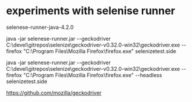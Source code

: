 # experiments with selenise runner

selenese-runner-java-4.2.0

java -jar selenese-runner.jar --geckodriver C:\devel\gitrepos\selenize\geckodriver-v0.32.0-win32\geckodriver.exe  --firefox "C:\Program Files\Mozilla Firefox\firefox.exe" selenizetest.side


java -jar selenese-runner.jar --geckodriver C:\devel\gitrepos\selenize\geckodriver-v0.32.0-win32\geckodriver.exe  --firefox "C:\Program Files\Mozilla Firefox\firefox.exe" --headless    selenizetest.side


https://github.com/mozilla/geckodriver